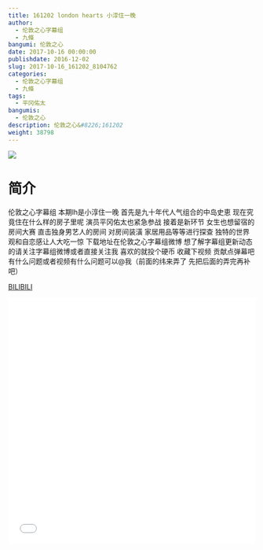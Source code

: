 ```yaml
---
title: 161202 london hearts 小淳住一晚
author: 
  - 伦敦之心字幕组
  - 九條
bangumi: 伦敦之心
date: 2017-10-16 00:00:00
publishdate: 2016-12-02
slug: 2017-10-16_161202_8104762
categories: 
  - 伦敦之心字幕组
  - 九條
tags: 
  - 平冈佑太
bangumis: 
  - 伦敦之心
description: 伦敦之心&#8226;161202
weight: 38798
---
```


![](https://i.imgur.com/AF2Eiue.jpg)

# 简介  
伦敦之心字幕组 本期lh是小淳住一晚 首先是九十年代人气组合的中岛史恵 现在究竟住在什么样的房子里呢 演员平冈佑太也紧急参战 接着是新环节 女生也想留宿的房间大赛 直击独身男艺人的房间 对房间装潢 家居用品等等进行探查 独特的世界观和自恋感让人大吃一惊 
下载地址在伦敦之心字幕组微博 想了解字幕组更新动态的请关注字幕组微博或者直接关注我 喜欢的就投个硬币 收藏下视频 贡献点弹幕吧 有什么问题或者视频有什么问题可以@我（前面的纬来弄了 先把后面的弄完再补吧）

  [BILIBILI](https://www.bilibili.com/video/av8104762/)


<div class="vcontainer">  <iframe class='video' src="//www.bilibili.com/html/html5player.html?cid=13324988&aid=8104762" width="100%" height="500" frameborder="0" allowfullscreen="allowfullscreen"></iframe></div>
